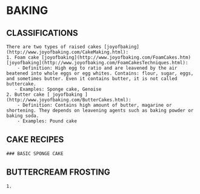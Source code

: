 # BAKING
## CLASSIFICATIONS
    There are two types of raised cakes [joyofbaking](http://www.joyofbaking.com/CakeMaking.html): 
    1. Foam cake [joyofbaking](http://www.joyofbaking.com/FoamCakes.htm) [joyofbaking](http://www.joyofbaking.com/FoamCakesTechniques.html):
        - Definition: High egg to ratio and are leavened by the air beatened into whole eggs or egg whites. Contains: flour, sugar, eggs, and sometimes butter. Even it contains butter, it is not called buttercake.  
       - Examples: Sponge cake, Genoise 
    2. Butter cake [ joyofbaking ](http://www.joyofbaking.com/ButterCakes.html):
        - Definition: Contains high amount of butter, magarine or shortening. They depends on leavening agents such as baking powder or baking soda.
        - Examples: Pound cake
## CAKE RECIPES
    ### BASIC SPONGE CAKE
## BUTTERCREAM FROSTING
    1. 
